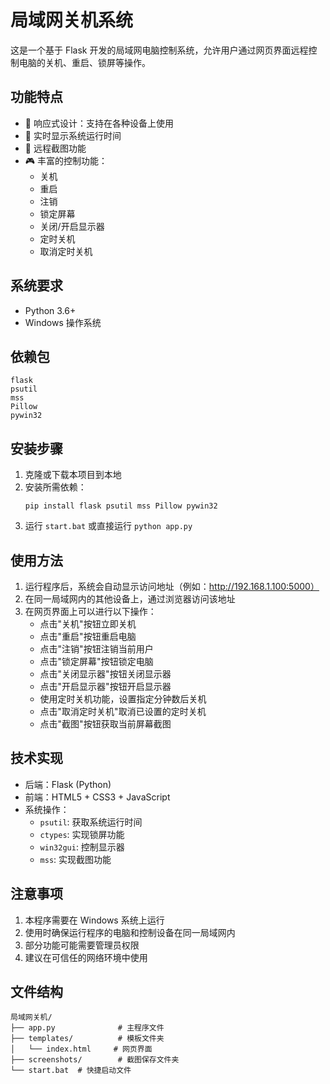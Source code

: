# 局域网关机系统

这是一个基于 Flask 开发的局域网电脑控制系统，允许用户通过网页界面远程控制电脑的关机、重启、锁屏等操作。

## 功能特点

- 📱 响应式设计：支持在各种设备上使用
- 🔄 实时显示系统运行时间
- 📸 远程截图功能
- 🎮 丰富的控制功能：
  - 关机
  - 重启
  - 注销
  - 锁定屏幕
  - 关闭/开启显示器
  - 定时关机
  - 取消定时关机

## 系统要求

- Python 3.6+
- Windows 操作系统

## 依赖包

```
flask
psutil
mss
Pillow
pywin32
```

## 安装步骤

1. 克隆或下载本项目到本地
2. 安装所需依赖：
   ```
   pip install flask psutil mss Pillow pywin32
   ```
3. 运行 `start.bat` 或直接运行 `python app.py`

## 使用方法

1. 运行程序后，系统会自动显示访问地址（例如：http://192.168.1.100:5000）
2. 在同一局域网内的其他设备上，通过浏览器访问该地址
3. 在网页界面上可以进行以下操作：
   - 点击"关机"按钮立即关机
   - 点击"重启"按钮重启电脑
   - 点击"注销"按钮注销当前用户
   - 点击"锁定屏幕"按钮锁定电脑
   - 点击"关闭显示器"按钮关闭显示器
   - 点击"开启显示器"按钮开启显示器
   - 使用定时关机功能，设置指定分钟数后关机
   - 点击"取消定时关机"取消已设置的定时关机
   - 点击"截图"按钮获取当前屏幕截图

## 技术实现

- 后端：Flask (Python)
- 前端：HTML5 + CSS3 + JavaScript
- 系统操作：
  - `psutil`: 获取系统运行时间
  - `ctypes`: 实现锁屏功能
  - `win32gui`: 控制显示器
  - `mss`: 实现截图功能

## 注意事项

1. 本程序需要在 Windows 系统上运行
2. 使用时确保运行程序的电脑和控制设备在同一局域网内
3. 部分功能可能需要管理员权限
4. 建议在可信任的网络环境中使用

## 文件结构

```
局域网关机/
├── app.py              # 主程序文件
├── templates/          # 模板文件夹
│   └── index.html     # 网页界面
├── screenshots/        # 截图保存文件夹
└── start.bat  # 快捷启动文件
```
